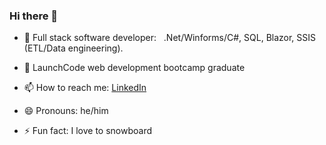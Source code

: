 ### Hi there 👋

<!--
**millikr2/millikr2** is a ✨ _special_ ✨ repository because its `README.md` (this file) appears on your GitHub profile.
-->

- 🌱 Full stack software developer: &nbsp; .Net/Winforms/C#, SQL, Blazor, SSIS (ETL/Data engineering).

- 🔭 LaunchCode web development bootcamp graduate
- 📫 How to reach me: [LinkedIn](https://www.linkedin.com/in/millikr2/)
- 😄 Pronouns: he/him
- ⚡ Fun fact: I love to snowboard

